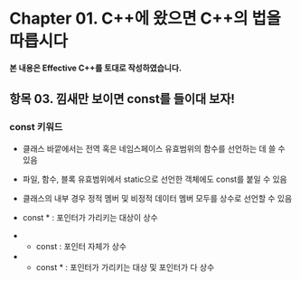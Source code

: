 # Chapter 01. C++에 왔으면 C++의 법을 따릅시다

**본 내용은 Effective C++를 토대로 작성하였습니다.**


## 항목 03. 낌새만 보이면 const를 들이대 보자!

### const 키워드

* 클래스 바깥에서는 전역 혹은 네임스페이스 유효범위의 함수를 선언하는 데 쓸 수 있음
* 파일, 함수, 블록 유효범위에서 static으로 선언한 객체에도 const를 붙일 수 있음
* 클래스의 내부 경우 정적 멤버 및 비정적 데이터 멤버 모두를 상수로 선언할 수 있음


* const * : 포인터가 가리키는 대상이 상수
* * const : 포인터 자체가 상수
* * const * : 포인터가 가리키는 대상 및 포인터가 다 상수
